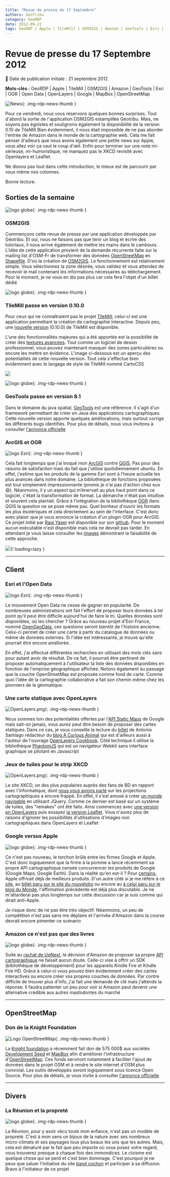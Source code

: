 ```yaml
---
title: "Revue de presse du 17 Septembre"
authors: GeoTribu
category: GeoRDP
date: 2012-09-21
tags: GeoRDP | Apple | TileMill | OSM2GIS | Amazon | GeoTools | Esri | OGR | Open Data | OpenLayers | Google | MapBox | OpenStreetMap
---
```


# Revue de presse du 17 Septembre 2012

:calendar: Date de publication initiale : 21 septembre 2012

**Mots-clés :** GeoRDP | Apple | TileMill | OSM2GIS | Amazon | GeoTools | Esri | OGR | Open Data | OpenLayers | Google | MapBox | OpenStreetMap

![News](https://cdn.geotribu.fr/img/internal/icons-rdp-news/news.png "Icône news générique"){: .img-rdp-news-thumb }

Pour ce vendredi, nous vous réservons quelques bonnes surprises. Tout d'abord la sortie de l'application OSM2GIS estampillée Géotribu. Mais, ne soyons pas égoïstes et soulignons également la disponibilité de la version 0.10 de TileMill Bien évidemment, il nous était impossible de ne pas aborder l'entrée de Amazon dans le monde de la cartographie web. Cela me fait penser d'ailleurs que nous avons également une petite news sur Apple, vous allez voir ça vaut le coup d'œil. Enfin pour terminer sur une note mi-sérieuse, mi-humoristique, ne manquez pas le XKCD revisité avec Openlayers et Leaflet.

Ne disons pas tout dans cette introduction, le mieux est de parcourir par vous même nos colonnes.

Bonne lecture.

## Sorties de la semaine

![logo globe](https://cdn.geotribu.fr/img/internal/icons-rdp-news/world.png "Icône de globe"){: .img-rdp-news-thumb }

### OSM2GIS

Commençons cette revue de presse par une application développée par Géotribu. Et oui, nous ne faisons pas que tenir un blog et écrire des tutoriaux, il nous arrive également de mettre les mains dans le cambouis. L'idée de cette application provient de la demande récurrente faite sur la mailing list d'OSM-Fr de transformer des données [OpenStreetMap](https://www.openstreetmap.org/) en [Shapefile](https://fr.wikipedia.org/wiki/Shapefile). D'où la création de [OSM2GIS](http://www.osm974.re/osm2gis). Le fonctionnement est relativement simple. Vous sélectionnez la zone désirée, vous validez et vous attendez de recevoir le mail contenant les informations nécessaires au téléchargement. Pour le moment, je ne vous en dis pas plus car cela fera l'objet d'un billet dédié

![logo globe](https://cdn.geotribu.fr/img/internal/icons-rdp-news/world.png "Icône de globe"){: .img-rdp-news-thumb }

### TileMill passe en version 0.10.0

Pour ceux qui ne connaîtraient pas le projet [TileMill](http://mapbox.com/tilemill/), celui-ci est une application permettant la création de cartographie interactive. Depuis peu, une [nouvelle version](http://mapbox.com/blog/announcing-tilemill-0.10.0/) (0.10.0) de TileMill est disponible.

L'une des fonctionnalités majeures qui a été apportée est la possibilité de créer des [textures avancées](http://mapbox.com/tilemill/docs/guides/comp-op/). Tout comme un logiciel de dessin professionnel, vous pouvez maintenant masquer des zones particulières ou encore les mettre en évidence. L'image ci-dessous est un aperçu des potentialités de cette nouvelle version. Tout cela s'effectue bien évidemment avec le langage de style de TileMill nommé CartoCSS

![](http://farm6.staticflickr.com/5321/7244528708_e27b5b0341_b.jpg)

![logo globe](https://cdn.geotribu.fr/img/internal/icons-rdp-news/world.png "Icône de globe"){: .img-rdp-news-thumb }

### GeoTools passe en version 8.1

Dans le domaine du java spatial, [GeoTools](http://www.geotools.org/) est une référence. Il s'agit d'un framework permettant de créer en Java des applications cartographiques. Cette nouvelle version apporte quelques améliorations, mais surtout corrige les différents bugs identifiés. Pour plus de détails, nous vous invitons à consulter [l'annonce officielle](http://geotoolsnews.blogspot.fr/2012/09/geotools-81-released.html)

### ArcGIS et OGR

![logo Esri](https://cdn.geotribu.fr/img/logos-icones/entreprises_association/esri.jpg "logo ESRI"){: .img-rdp-news-thumb }

Cela fait longtemps que j'ai troqué mon [ArcGIS](http://www.arcgis.com/about/) contre [QGIS](https://www.qgis.org/). Pas pour des raisons de satisfaction mais du fait que j'utilise quotidiennement ubuntu. En effet, j'estime que les produits de la gamme Esri sont à l'heure actuelle les plus avancés dans notre domaine. La bibliothèque de fonctions proposées est tout simplement impressionnante (promis je n'ai pas d'action chez eux :smile:). Néanmoins, il y un aspect qui m’énervait au plus haut point dans ce logiciel, c'était la transformation de format. La démarche n'était pas intuitive et souvent cela plantait. Grâce à l'intégration de la bibliothèque [OGR](http://www.gdal.org/ogr/) dans QGIS la question ne se pose même pas. Quel bonheur d'ouvrir les formats les plus ésotériques et cela directement au sein de l'interface. C'est donc avec plaisir que je vous annonce la création d'un plugin OGR pour ArcGIS. Ce projet initié par [Ragi Yaser](https://github.com/RBURHUM) est disponible sur son [github](https://github.com/RBURHUM/arcgis-ogr/). Pour le moment aucun exécutable n'est disponible mais cela ne devrait pas tarder. En attendant je vous laisse consulter les [images](https://github.com/RBURHUM/arcgis-ogr/#screenshots) démontrant la faisabilité de cette approche.

![](https://camo.githubusercontent.com/3e9877dd0da46a7747a6a4195e02ffac14c90769cd63eec2e9f310289aac88e9/687474703a2f2f692e696d6775722e636f6d2f6b6f4d72632e706e67){! loading=lazy }

----

## Client

### Esri et l'Open Data

![logo Esri](https://cdn.geotribu.fr/img/logos-icones/entreprises_association/esri.jpg "logo ESRI"){: .img-rdp-news-thumb }

Le mouvement Open Data ne cesse de gagner en popularité. De nombreuses administrations ont fait l'effort de proposer leurs données à tel point qu'il peut être difficile aujourd'hui de faire le tri. Quelles données sont disponibles, où les chercher ? Grâce au nouveau projet d'Esri France, nommé [OpenGeoData](http://opengeodata.fr/home/webmap/viewer.html?useExisting=1), ces questions seront bientôt de l'histoire ancienne. Celui-ci permet de créer une carte à partir du catalogue de données ou même de données externes. Si l'idée est intéressante, je trouve qu'elle pourrait être encore améliorée.

En effet, j'ai effectué différentes recherches en utilisant des mots clés sans pour autant avoir de résultat. De ce fait, il pourrait être pertinent de proposer automatiquement à l'utilisateur la liste des données disponibles en fonction de l'emprise géographique affichée. Notons également au passage que la couche OpenStreetMap est proposée comme fond de carte. Comme quoi l'idée de la cartographie collaborative a fait son chemin même chez les pionniers de la géomatique.

### Une carte statique avec OpenLayers

![OpenLayers.png](https://cdn.geotribu.fr/img/logos-icones/logiciels_librairies/openlayers.png){: .img-rdp-news-thumb }

Nous sommes loin des potentialités offertes par l'[API Static Maps](https://developers.google.com/maps/documentation/staticmaps/) de Google mais sait-on jamais, vous aurez peut être besoin de proposer des cartes statiques. Dans ce cas, je vous conseille la lecture du [billet](http://acuriousanimal.com/blog/2012/09/17/creating-static-maps-in-openlayers-using-phantomjs/) de Antonio Santiago rédacteur du [blog A Curious Animal](http://acuriousanimal.com) qui est d'ailleurs aussi à l'auteur de l'ouvrage [OpenLayers Cookbook](http://www.packtpub.com/openlayers-create-gis-web-applications-cookbook/book). Côté technique il utilise la bibliothèque [PhantomJS](http://phantomjs.org/) qui est un navigateur Webkit sans interface graphique se pilotant en Javascript

### Jeux de tuiles pour le strip XKCD

![OpenLayers.png](https://cdn.geotribu.fr/img/logos-icones/logiciels_librairies/openlayers.png){: .img-rdp-news-thumb }

Le site XKCD, un des plus populaires auprès des fans de BD en rapport avec l'informatique, dont [nous vous avions parlé](http://geotribu.net/node/475#news32) sur les projections cartographiques a encore frappé. En effet, il s'est amusé à créer [un monde navigable](http://xkcd.com/1110/) en utilisant JQuery. Comme ce dernier est basé sur un système de tuiles, des "remakes" ont été faits. Ainsi commencez avec [une version en OpenLayers](http://research.geodan.nl/sites/xkcd/) puis essayez [la version Leaflet](http://xkcd-map.rent-a-geek.de/#10/1.0999/0.2005). Vous n'aurez plus de raisons d'ignorer les possibilités d'utilisations d'images non cartographiques dans OpenLayers et Leaflet

### Google versus Apple

![logo globe](https://cdn.geotribu.fr/img/internal/icons-rdp-news/world.png "Icône de globe"){: .img-rdp-news-thumb }

Ce n'est pas nouveau, le torchon brûle entre les firmes Google et Apple. C'est donc logiquement que la firme à la pomme a lancé récemment sa propre API cartographique censée concurrencer les produits de Google (Google Maps, Google Earth). Dans la réalité qu'en est-il ? Pour [certains](http://www.gizmodo.fr/2012/08/10/apple-maps-3d.html), Apple offrirait déjà de meilleurs produits. D'un autre côté si je me réfère à ce [site](http://theamazingios6maps.tumblr.com/), au [billet paru sur le site du nouvelobs](http://obsession.nouvelobs.com/high-tech/20120921.OBS3158/les-10-rates-de-l-application-plans-d-apple.html) ou encore au [à celui paru sur le blog du Monde](http://bigbrowser.blog.lemonde.fr/2012/09/20/vous-netes-pas-ici-les-rates-de-la-nouvelle-cartographie-dapple/), l'affirmation précédente est déjà plus discutable. Je ne m'attarderai pas plus longtemps sur cette discussion car je suis comme qui dirait anti-Apple.

Je risque donc de ne pas être très objectif. Néanmoins, un peu de compétition n'est pas sans me déplaire et l'arrivée d'Amazon dans la course devrait encore pimenter ce scénario

### Amazon ce n'est pas que des livres

![logo globe](https://cdn.geotribu.fr/img/internal/icons-rdp-news/world.png "Icône de globe"){: .img-rdp-news-thumb }

Suite au [rachat de UpNext](http://www.itespresso.fr/amazon-capter-benefices-cartographie-54715.html), la décision d'Amazon de proposer sa propre [API cartographique](https://developer.amazon.com/sdk/mapssignup.html) ne faisait aucun doute. Celle-ci vise à offrir un SDK (bibliothèque de développement) pour les appareils Kindle Fire et Kindle Fire HD. Grâce à celui-ci vous pouvez bien évidemment créer des cartes interactives ou encore créer vos propres couches de données. Par contre difficile de trouver plus d'info, j'ai fait une demande de clé mais j'attends la réponse. Il faudra patienter un peu pour voir si Amazon peut devenir une alternative crédible aux autres mastodontes du marché

----

## OpenStreetMap

### Don de la Knight Foundation

![Logo OpenStreetMap](https://cdn.geotribu.fr/img/logos-icones/OpenStreetMap/Openstreetmap.png){: .img-rdp-news-thumb }

La [Knight foundation](http://www.knightfoundation.org/press-room/press-release/six-ventures-bring-data-public-winners-knight-news/) a récemment fait don de 575 000$ aux sociétés [Development Seed](http://developmentseed.org/) et [MapBox](http://mapbox.com/) afin d'améliorer l'infrastructure d'[OpenStreetMap](https://www.openstreetmap.org/). Ces fonds serviront notamment à faciliter l'ajout de données dans le projet OSM et à rendre le site internet d'OSM plus convivial. Les outils développés seront logiquement sous licence Open Source. Pour plus de détails, je vous invite à consulter [l'annonce officielle](http://mapbox.com/blog/knight-invests-openstreetmap/)

----

## Divers

### La Réunion et la propreté

![logo globe](https://cdn.geotribu.fr/img/internal/icons-rdp-news/world.png "Icône de globe"){: .img-rdp-news-thumb }

La Réunion, pour y avoir vécu toute mon enfance, n'est pas un modèle de propreté. C'est à mon sens un bijoux de la nature avec ses nombreux micro-climats et ses paysages tous plus beaux les uns que les autres. Mais, cela est dénaturé par le fait que peu importe où vous posez votre regard, vous trouverez presque à chaque fois des immondices. Le civisme est quelque chose qui se perd et c'est bien dommage. C'est pourquoi je ne peux que saluer l'initiative du site [band cochon](http://www.bandcochon.re/) et participer à sa diffusion. Bravo à l'initiateur de ce projet
